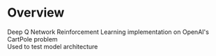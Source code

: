 # Overview
Deep Q Network Reinforcement Learning implementation on OpenAI's CartPole problem <br />
Used to test model architecture
